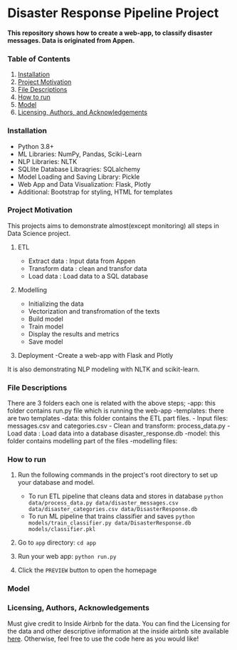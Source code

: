 # Disaster Response Pipeline Project
**This repository shows how to create a web-app, to classify disaster messages.
Data is originated from Appen.**

### Table of Contents

1. [Installation](#installation)
2. [Project Motivation](#motivation)
3. [File Descriptions](#files)
4. [How to run](#run)
5. [Model](#model)
6. [Licensing, Authors, and Acknowledgements](#licensing)

### Installation <a name="installation"></a>
- Python 3.8+
- ML Libraries: NumPy, Pandas, Sciki-Learn
- NLP Libraries: NLTK
- SQLlite Database Libraqries: SQLalchemy
- Model Loading and Saving Library: Pickle
- Web App and Data Visualization: Flask, Plotly
- Additional: Bootstrap for styling, HTML for templates


### Project Motivation<a name="motivation"></a>
This projects aims to demonstrate almost(except monitoring) all steps in Data Science project.

1. ETL

    - Extract data : Input data from Appen
    - Transform data : clean  and transfor data
    - Load data : Load data to a SQL database
2. Modelling
    - Initializing the data
    - Vectorization and transfromation of the texts
    - Build model
    - Train model
    - Display the results and metrics
    - Save model
3. Deployment 
    -Create a web-app with Flask and Plotly

It is also demonstrating NLP modeling with NLTK and scikit-learn.


### File Descriptions <a name="files"></a>

There are 3 folders each one is related with the above steps;
    -app:
        this folder contains run.py file which is running the web-app
        -templates: there are two templates
    -data:
        this folder contains the ETL part files.
        - Input files: messages.csv and categories.csv
        - Clean and transform: process_data.py
        -Load data : Load data into a database disaster_response.db
     -model:
        this folder contains modelling part of the files
        -modelling files: 

### How to run <a name="run"></a>

1. Run the following commands in the project's root directory to set up your database and model.

    - To run ETL pipeline that cleans data and stores in database
        `python data/process_data.py data/disaster_messages.csv data/disaster_categories.csv data/DisasterResponse.db`
    - To run ML pipeline that trains classifier and saves
        `python models/train_classifier.py data/DisasterResponse.db models/classifier.pkl`

2. Go to `app` directory: `cd app`

3. Run your web app: `python run.py`

4. Click the `PREVIEW` button to open the homepage

### Model <a name="model"></a>




### Licensing, Authors, Acknowledgements<a name="licensing"></a>

Must give credit to Inside Airbnb for the data.  You can find the Licensing for the data and other descriptive information at the inside airbnb site available [here](http://insideairbnb.com/get-the-data.html).  Otherwise, feel free to use the code here as you would like! 

